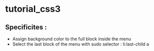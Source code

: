 # tutorial_css3

## Specificites :
- Assign background color to the full block inside the menu
- Select the last block of the menu with sudo selector : li:last-child a
